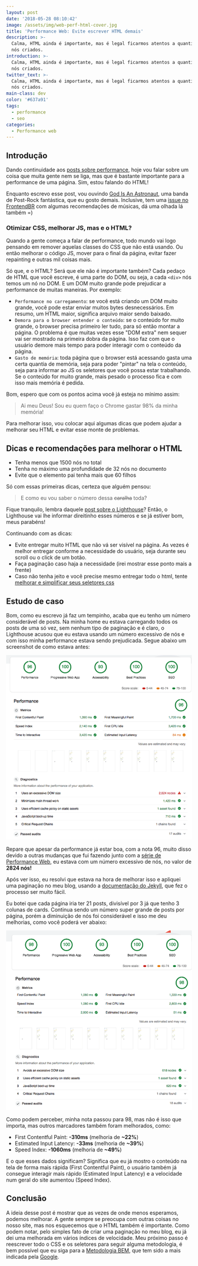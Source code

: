 ```yaml
---
layout: post
date: '2018-05-28 08:10:42'
image: /assets/img/web-perf-html-cover.jpg
title: 'Performance Web: Evite escrever HTML demais'
description: >-
  Calma, HTML ainda é importante, mas é legal ficarmos atentos a quantidade de
  nós criados.
introduction: >-
  Calma, HTML ainda é importante, mas é legal ficarmos atentos a quantidade de
  nós criados.
twitter_text: >-
  Calma, HTML ainda é importante, mas é legal ficarmos atentos a quantidade de
  nós criados.
main-class: dev
color: '#637a91'
tags:
  - performance
  - seo
categories:
  - Performance web
---
```

## Introdução

Dando continuidade aos [posts sobre performance](https://willianjusten.com.br/series/#performance-web), hoje vou falar sobre um coisa que muita gente nem se liga, mas que é bastante importante para a performance de uma página. Sim, estou falando do HTML!

Enquanto escrevo esse post, vou ouvindo [God Is An Astronaut](https://open.spotify.com/artist/079svMEXkbT5nGU2kfoqO2?si=XwF693duRLat7Dk5v3G_nw), uma banda de Post-Rock fantástica, que eu gosto demais. Inclusive, tem uma [issue no FrontendBR](https://github.com/frontendbr/forum/issues/1103) com algumas recomendações de músicas, dá uma olhada lá também =)

### Otimizar CSS, melhorar JS, mas e o HTML?

Quando a gente começa a falar de performance, todo mundo vai logo pensando em remover aquelas classes do CSS que não está usando. Ou então melhorar o código JS, mover para o final da página, evitar fazer repainting e outras mil coisas mais.

Só que, e o HTML? Será que ele não é importante também? Cada pedaço de HTML que você escreve, é uma parte do DOM, ou seja, a cada `<div>` nós temos um nó no DOM. E um DOM muito grande pode prejudicar a performance de muitas maneiras. Por exemplo:

* `Performance no carregamento`: se você está criando um DOM muito grande, você pode estar enviar muitos bytes desnecessários. Em resumo, um HTML maior, significa arquivo maior sendo baixado.
* `Demora para o browser entender o conteúdo`: se o conteúdo for muito grande, o browser precisa primeiro ler tudo, para só então montar a página. O problema é que muitas vezes esse "DOM extra" nem sequer vai ser mostrado na primeira dobra da página. Isso faz com que o usuário demore mais tempo para poder interagir com o conteúdo da página.
* `Gasto de memória`: toda página que o browser está acessando gasta uma certa quantia de memória, seja para poder "pintar" na tela o conteúdo, seja para informar ao JS os seletores que você possa estar trabalhando. Se o conteúdo for muito grande, mais pesado o processo fica e com isso mais memória é pedida.

Bom, espero que com os pontos acima você já esteja no mínimo assim:

> Ai meu Deus! Sou eu quem faço o Chrome gastar 98% da minha memória!

Para melhorar isso, vou colocar aqui algumas dicas que podem ajudar a melhorar seu HTML e evitar esse monte de problemas.

## Dicas e recomendações para melhorar o HTML

* Tenha menos que 1500 nós no total
* Tenha no máximo uma profundidade de 32 nós no documento
* Evite que o elemento pai tenha mais que 60 filhos

Só com essas primeiras dicas, certeza que alguém pensou:

> E como eu vou saber o número dessa <s>caralha</s> toda?

Fique tranquilo, lembra daquele [post sobre o Lighthouse](https://willianjusten.com.br/medindo-performance-do-seu-site-com-lighthouse/)? Então, o Lighthouse vai lhe informar direitinho esses números e se já estiver bom, meus parabéns!

Continuando com as dicas:

* Evite entregar muito HTML que não vá ser visível na página. As vezes é melhor entregar conforme a necessidade do usuário, seja durante seu scroll ou o click de um botão.
* Faça paginação caso haja a necessidade (irei mostrar esse ponto mais a frente)
* Caso não tenha jeito e você precise mesmo entregar todo o html, tente [melhorar e simplificar seus seletores css](https://developers.google.com/web/fundamentals/performance/rendering/reduce-the-scope-and-complexity-of-style-calculations)

## Estudo de caso

Bom, como eu escrevo já faz um tempinho, acaba que eu tenho um número considerável de posts. Na minha home eu estava carregando todos os posts de uma só vez, sem nenhum tipo de paginação e é claro, o Lighthouse acusou que eu estava usando um número excessivo de nós e com isso minha performance estava sendo prejudicada. Segue abaixo um screenshot de como estava antes:

![Um screenshot indicando que a performance da pagina era de 96. Tendo como indicador vermelho, um numero de 2824 nós.](/assets/img/antes-paginacao.png)

Repare que apesar da performance já estar boa, com a nota 96, muito disso devido a outras mudanças que fui fazendo junto com a [série de Performance Web](https://willianjusten.com.br/series/#performance-web), eu estava com um número excessivo de nós, no valor de **2824 nós!**

Após ver isso, eu resolvi que estava na hora de melhorar isso e apliquei uma paginação no meu blog, usando a [documentação do Jekyll](https://jekyllrb.com/docs/pagination/), que fez o processo ser muito fácil.

Eu botei que cada página iria ter 21 posts, divisível por 3 já que tenho 3 colunas de cards. Continua sendo um número super grande de posts por página, porém a diminuição de nós foi considerável e isso me deu melhorias, como você poderá ver abaixo:

![Um screenshot indicando que a performance da pagina era de 98. E o antes indicador vermelho, agora é verde e com o valor de 618.](/assets/img/depois-paginacao.png)

Como podem perceber, minha nota passou para 98, mas não é isso que importa, mas outros marcadores também foram melhorados, como:

- First Contentful Paint: **-310ms** (melhoria de **~22%**)
- Estimated Input Latency: **-33ms** (melhoria de **~39%**)
- Speed Index: **-1060ms** (melhoria de **~49%**)

E o que esses dados significam? Significa que eu já mostro o conteúdo na tela de forma mais rápida (First Contentful Paint), o usuário também já consegue interagir mais rápido (Estimated Input Latency) e a velocidade num geral do site aumentou (Speed Index).

## Conclusão

A ideia desse post é mostrar que as vezes de onde menos esperamos, podemos melhorar. A gente sempre se preocupa com outras coisas no nosso site, mas nos esquecemos que o HTML também é importante. Como podem notar, pelo simples fato de criar uma paginação no meu blog, eu já dei uma melhorada em vários índices de velocidade. Meu próximo passo é reescrever todo o CSS e os seletores para seguir alguma metodologia, é bem possível que eu siga para a [Metodologia BEM](http://getbem.com/), que tem sido a mais indicada pela [Google](https://developers.google.com/web/fundamentals/performance/rendering/reduce-the-scope-and-complexity-of-style-calculations).


